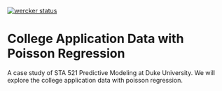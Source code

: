 
[![wercker status](https://app.wercker.com/status/74fa7094e3c0478cd776b9a52b028377/s/master "wercker status")](https://app.wercker.com/project/byKey/74fa7094e3c0478cd776b9a52b028377)

# College Application Data with Poisson Regression 

A case study of STA 521 Predictive Modeling at Duke University. We will explore the college application data with poisson regression.
